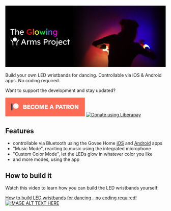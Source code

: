 ![The Glowing Arms Project](images/headerimage.jpg "The Glowing Arms Project")

Build your own LED wristbands for dancing. Controllable via iOS &amp; Android apps. No coding required.

Want to support the development and stay updated?

<a href="https://www.patreon.com/bePatron?u=24983231"><img alt="Become a Patreon" src="images/patreon_button.svg"></a> <a href="https://liberapay.com/glowingkitty/donate"><img alt="Donate using Liberapay" src="https://liberapay.com/assets/widgets/donate.svg"></a>


## Features

- controllable via Bluetooth using the Govee Home [iOS](https://apps.apple.com/us/app/govee-home/id1395696823) and [Android](https://play.google.com/store/apps/details?id=com.govee.home&hl=en) apps
- "Music Mode", reacting to music using the integrated microphone
- "Custom Color Mode", let the LEDs glow in whatever color you like
- and more modes, using the app


## How to build it
Watch this video to learn how you can build the LED wristbands yourself:

[How to build LED wristbands for dancing - no coding required!](https://www.youtube.com/watch?v=rtVQ7AlgY54)
[![IMAGE ALT TEXT HERE](https://img.youtube.com/vi/rtVQ7AlgY54/0.jpg)](https://www.youtube.com/watch?v=rtVQ7AlgY54)
